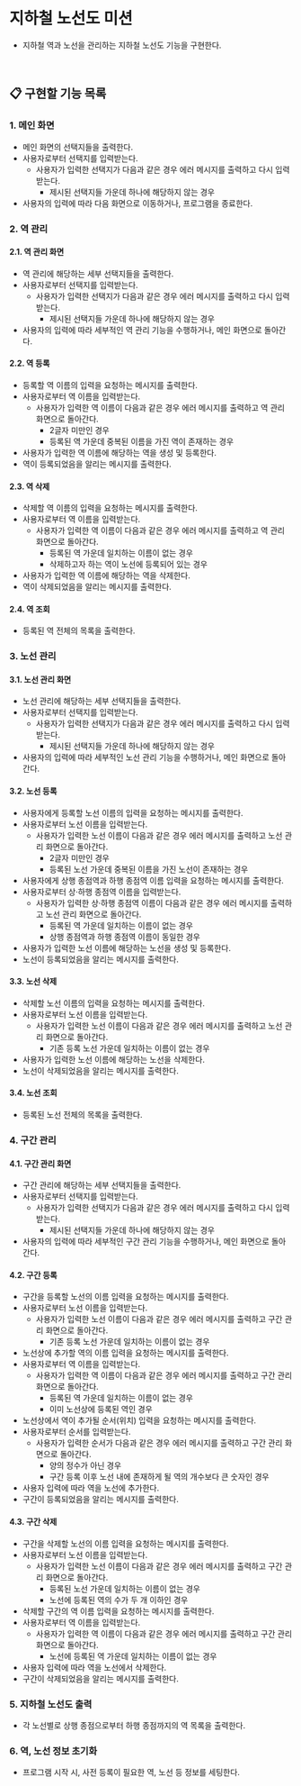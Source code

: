 # 지하철 노선도 미션
- 지하철 역과 노선을 관리하는 지하철 노선도 기능을 구현한다.

<br>

## 📋 구현할 기능 목록
### 1. 메인 화면
- 메인 화면의 선택지들을 출력한다.
- 사용자로부터 선택지를 입력받는다.
  - 사용자가 입력한 선택지가 다음과 같은 경우 에러 메시지를 출력하고 다시 입력받는다.
    - 제시된 선택지들 가운데 하나에 해당하지 않는 경우
- 사용자의 입력에 따라 다음 화면으로 이동하거나, 프로그램을 종료한다.
### 2. 역 관리
#### 2.1. 역 관리 화면
- 역 관리에 해당하는 세부 선택지들을 출력한다.
- 사용자로부터 선택지를 입력받는다.
  - 사용자가 입력한 선택지가 다음과 같은 경우 에러 메시지를 출력하고 다시 입력받는다.
    - 제시된 선택지들 가운데 하나에 해당하지 않는 경우
- 사용자의 입력에 따라 세부적인 역 관리 기능을 수행하거나, 메인 화면으로 돌아간다.
#### 2.2. 역 등록
- 등록할 역 이름의 입력을 요청하는 메시지를 출력한다.
- 사용자로부터 역 이름을 입력받는다.
  - 사용자가 입력한 역 이름이 다음과 같은 경우 에러 메시지를 출력하고 역 관리 화면으로 돌아간다.
    - 2글자 미만인 경우
    - 등록된 역 가운데 중복된 이름을 가진 역이 존재하는 경우
- 사용자가 입력한 역 이름에 해당하는 역을 생성 및 등록한다.
- 역이 등록되었음을 알리는 메시지를 출력한다.
#### 2.3. 역 삭제
- 삭제할 역 이름의 입력을 요청하는 메시지를 출력한다.
- 사용자로부터 역 이름을 입력받는다.
  - 사용자가 입력한 역 이름이 다음과 같은 경우 에러 메시지를 출력하고 역 관리 화면으로 돌아간다.
    - 등록된 역 가운데 일치하는 이름이 없는 경우
    - 삭제하고자 하는 역이 노선에 등록되어 있는 경우
- 사용자가 입력한 역 이름에 해당하는 역을 삭제한다.
- 역이 삭제되었음을 알리는 메시지를 출력한다.
#### 2.4. 역 조회
- 등록된 역 전체의 목록을 출력한다.
### 3. 노선 관리
#### 3.1. 노선 관리 화면
- 노선 관리에 해당하는 세부 선택지들을 출력한다.
- 사용자로부터 선택지를 입력받는다.
  - 사용자가 입력한 선택지가 다음과 같은 경우 에러 메시지를 출력하고 다시 입력받는다.
    - 제시된 선택지들 가운데 하나에 해당하지 않는 경우
- 사용자의 입력에 따라 세부적인 노선 관리 기능을 수행하거나, 메인 화면으로 돌아간다.
#### 3.2. 노선 등록
- 사용자에게 등록할 노선 이름의 입력을 요청하는 메시지를 출력한다.
- 사용자로부터 노선 이름을 입력받는다.
  - 사용자가 입력한 노선 이름이 다음과 같은 경우 에러 메시지를 출력하고 노선 관리 화면으로 돌아간다.
    - 2글자 미만인 경우
    - 등록된 노선 가운데 중복된 이름을 가진 노선이 존재하는 경우
- 사용자에게 상행 종점역과 하행 종점역 이름 입력을 요청하는 메시지를 출력한다.
- 사용자로부터 상·하행 종점역 이름을 입력받는다.
  - 사용자가 입력한 상·하행 종점역 이름이 다음과 같은 경우 에러 메시지를 출력하고 노선 관리 화면으로 돌아간다.
    - 등록된 역 가운데 일치하는 이름이 없는 경우
    - 상행 종점역과 하행 종점역 이름이 동일한 경우
- 사용자가 입력한 노선 이름에 해당하는 노선을 생성 및 등록한다.
- 노선이 등록되었음을 알리는 메시지를 출력한다.
#### 3.3. 노선 삭제
- 삭제할 노선 이름의 입력을 요청하는 메시지를 출력한다.
- 사용자로부터 노선 이름을 입력받는다.
  - 사용자가 입력한 노선 이름이 다음과 같은 경우 에러 메시지를 출력하고 노선 관리 화면으로 돌아간다.
    - 기존 등록 노선 가운데 일치하는 이름이 없는 경우
- 사용자가 입력한 노선 이름에 해당하는 노선을 삭제한다.
- 노선이 삭제되었음을 알리는 메시지를 출력한다.
#### 3.4. 노선 조회
- 등록된 노선 전체의 목록을 출력한다.
### 4. 구간 관리
#### 4.1. 구간 관리 화면
- 구간 관리에 해당하는 세부 선택지들을 출력한다.
- 사용자로부터 선택지를 입력받는다.
  - 사용자가 입력한 선택지가 다음과 같은 경우 에러 메시지를 출력하고 다시 입력받는다.
    - 제시된 선택지들 가운데 하나에 해당하지 않는 경우
- 사용자의 입력에 따라 세부적인 구간 관리 기능을 수행하거나, 메인 화면으로 돌아간다.
#### 4.2. 구간 등록
- 구간을 등록할 노선의 이름 입력을 요청하는 메시지를 출력한다.
- 사용자로부터 노선 이름을 입력받는다.
  - 사용자가 입력한 노선 이름이 다음과 같은 경우 에러 메시지를 출력하고 구간 관리 화면으로 돌아간다.
    - 기존 등록 노선 가운데 일치하는 이름이 없는 경우
- 노선상에 추가할 역의 이름 입력을 요청하는 메시지를 출력한다.
- 사용자로부터 역 이름을 입력받는다.
  - 사용자가 입력한 역 이름이 다음과 같은 경우 에러 메시지를 출력하고 구간 관리 화면으로 돌아간다.
    - 등록된 역 가운데 일치하는 이름이 없는 경우
    - 이미 노선상에 등록된 역인 경우
- 노선상에서 역이 추가될 순서(위치) 입력을 요청하는 메시지를 출력한다.
- 사용자로부터 순서를 입력받는다.
  - 사용자가 입력한 순서가 다음과 같은 경우 에러 메시지를 출력하고 구간 관리 화면으로 돌아간다.
    - 양의 정수가 아닌 경우
    - 구간 등록 이후 노선 내에 존재하게 될 역의 개수보다 큰 숫자인 경우
- 사용자 입력에 따라 역을 노선에 추가한다.
- 구간이 등록되었음을 알리는 메시지를 출력한다.
#### 4.3. 구간 삭제
- 구간을 삭제할 노선의 이름 입력을 요청하는 메시지를 출력한다.
- 사용자로부터 노선 이름을 입력받는다.
  - 사용자가 입력한 노선 이름이 다음과 같은 경우 에러 메시지를 출력하고 구간 관리 화면으로 돌아간다.
    - 등록된 노선 가운데 일치하는 이름이 없는 경우
    - 노선에 등록된 역의 수가 두 개 이하인 경우
- 삭제할 구간의 역 이름 입력을 요청하는 메시지를 출력한다.
- 사용자로부터 역 이름을 입력받는다.
  - 사용자가 입력한 역 이름이 다음과 같은 경우 에러 메시지를 출력하고 구간 관리 화면으로 돌아간다.
    - 노선에 등록된 역 가운데 일치하는 이름이 없는 경우
- 사용자 입력에 따라 역을 노선에서 삭제한다.
- 구간이 삭제되었음을 알리는 메시지를 출력한다.
### 5. 지하철 노선도 출력
- 각 노선별로 상행 종점으로부터 하행 종점까지의 역 목록을 출력한다.
### 6. 역, 노선 정보 초기화
- 프로그램 시작 시, 사전 등록이 필요한 역, 노선 등 정보를 세팅한다.

<br>
